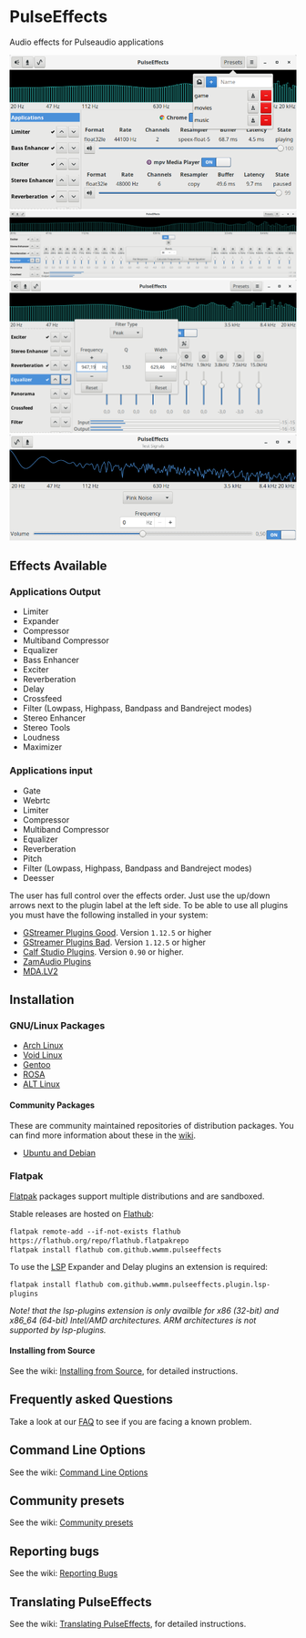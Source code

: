 # PulseEffects

Audio effects for Pulseaudio applications

![](images/pulseeffects.png)
![](images/equalizer1.png)
![](images/equalizer2.png)
![](images/test_signals.png)

## Effects Available

### Applications Output

- Limiter
- Expander
- Compressor
- Multiband Compressor
- Equalizer
- Bass Enhancer
- Exciter
- Reverberation
- Delay
- Crossfeed
- Filter (Lowpass, Highpass, Bandpass and Bandreject modes)
- Stereo Enhancer
- Stereo Tools
- Loudness
- Maximizer

### Applications input

- Gate
- Webrtc
- Limiter
- Compressor
- Multiband Compressor
- Equalizer
- Reverberation
- Pitch
- Filter (Lowpass, Highpass, Bandpass and Bandreject modes)
- Deesser

The user has full control over the effects order. Just use the up/down arrows
next to the plugin label at the left side. To be able to use all plugins you
 must have the following installed in your system:

- [GStreamer Plugins Good](https://github.com/GStreamer/gst-plugins-good).
Version `1.12.5` or higher
- [GStreamer Plugins Bad](https://github.com/GStreamer/gst-plugins-bad).
Version `1.12.5` or higher
- [Calf Studio Plugins](https://calf-studio-gear.org/). Version `0.90` or higher.
- [ZamAudio Plugins](http://www.zamaudio.com/)
- [MDA.LV2](https://git.drobilla.net/cgit.cgi/mda.lv2.git/about/)

## Installation

### GNU/Linux Packages

- [Arch Linux](https://aur.archlinux.org/packages/pulseeffects/)
- [Void Linux](https://github.com/voidlinux/void-packages/blob/master/srcpkgs/pulseeffects/template)
- [Gentoo](https://packages.gentoo.org/packages/media-sound/pulseeffects/)
- [ROSA](https://abf.io/import/pulseeffects/)
- [ALT Linux](https://packages.altlinux.org/Sisyphus/srpms/pulseeffects/)

#### Community Packages

These are community maintained repositories of distribution packages. You can
find more information about these in the
[wiki](https://github.com/wwmm/pulseeffects/wiki/Package-Repositories#package-repositories).

- [Ubuntu and Debian](https://github.com/wwmm/pulseeffects/wiki/Package-Repositories#debian--ubuntu)

### Flatpak

[Flatpak](https://flatpak.org) packages support multiple distributions and are sandboxed.

Stable releases are hosted on
[Flathub](https://flathub.org/apps/details/com.github.wwmm.pulseeffects):

```
flatpak remote-add --if-not-exists flathub https://flathub.org/repo/flathub.flatpakrepo
flatpak install flathub com.github.wwmm.pulseeffects
```

To use the [LSP](http://lsp-plug.in) Expander and Delay plugins an extension is required:

```
flatpak install flathub com.github.wwmm.pulseeffects.plugin.lsp-plugins
```

*Note! that the lsp-plugins extension is only availble for x86 (32-bit) and x86_64 (64-bit)
Intel/AMD architectures. ARM architectures is not supported by lsp-plugins.*

#### Installing from Source

See the wiki: [Installing from Source](https://github.com/wwmm/pulseeffects/wiki/Installation-from-Source), for detailed instructions.

## Frequently asked Questions

Take a look at our [FAQ](https://github.com/wwmm/pulseeffects/wiki/FAQ) to see
if you are facing a known problem.

## Command Line Options

See the wiki: [Command Line Options](https://github.com/wwmm/pulseeffects/wiki/Command-Line-Options)

## Community presets

See the wiki: [Community presets](https://github.com/wwmm/pulseeffects/wiki/Community-presets)

## Reporting bugs

See the wiki: [Reporting Bugs](https://github.com/wwmm/pulseeffects/wiki/Reporting-bugs)

## Translating PulseEffects

See the wiki: [Translating PulseEffects](https://github.com/wwmm/pulseeffects/wiki/Translating-PulseEffects), for detailed instructions.
